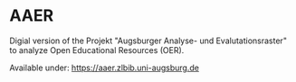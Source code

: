# AAER

Digial version of the Projekt "Augsburger Analyse- und Evalutationsraster" to analyze Open Educational Resources (OER).

Available under: https://aaer.zlbib.uni-augsburg.de
